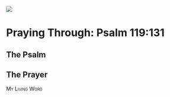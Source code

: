 <img class="intro-right" src="/images/art-paris-psalter.jpg">

<style>
  li {list-style-type: none;}
  p + ul {
    margin-top: -18px;
}
</style>

# Praying Through: Psalm 119:131

## The Psalm

## The Prayer

<div style="font-variant: small-caps;">
My Living Word
</div>
